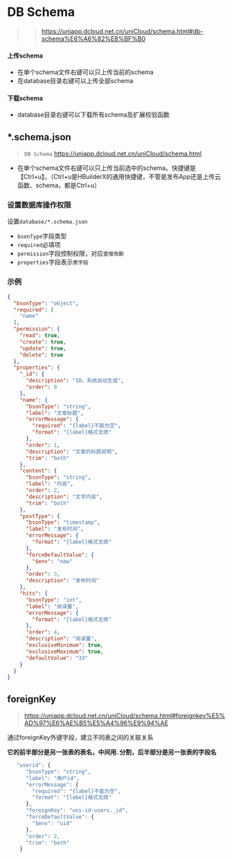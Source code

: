 # DB Schema

> > https://uniapp.dcloud.net.cn/uniCloud/schema.html#db-schema%E6%A6%82%E8%BF%B0

#### 上传schema

- 在单个schema文件右键可以只上传当前的schema
- 在database目录右键可以上传全部schema

#### 下载schema

- database目录右键可以下载所有schema及扩展校验函数

## *.schema.json

> `DB Schema` https://uniapp.dcloud.net.cn/uniCloud/schema.html

- 在单个schema文件右键可以只上传当前选中的schema。快捷键是【Ctrl+u】。（Ctrl+u是HBuilderX的通用快捷键，不管是发布App还是上传云函数、schema，都是Ctrl+u）

### 设置数据库操作权限

设置`database/*.schema.json`

- `bsonType`字段类型
- `required`必填项
- `permission`字段控制权限，对应`查增改删`
- `properties`字段表示`表字段`

### 示例

```json
{
  "bsonType": "object",
  "required": [
    "name"
  ],
  "permission": {
    "read": true,
    "create": true,
    "update": true,
    "delete": true
  },
  "properties": {
    "_id": {
      "description": "ID，系统自动生成",
      "order": 0
    },
    "name": {
      "bsonType": "string",
      "label": "文章标题",
      "errorMessage": {
        "required": "{label}不能为空",
        "format": "{label}格式无效"
      },
      "order": 1,
      "description": "文章的标题说明",
      "trim": "both"
    },
    "content": {
      "bsonType": "string",
      "label": "内容",
      "order": 2,
      "description": "文字内容",
      "trim": "both"
    },
    "postType": {
      "bsonType": "timestamp",
      "label": "发布时间",
      "errorMessage": {
        "format": "{label}格式无效"
      },
      "forceDefaultValue": {
        "$env": "now"
      },
      "order": 3,
      "description": "发布时间"
    },
    "hits": {
      "bsonType": "int",
      "label": "阅读量",
      "errorMessage": {
        "format": "{label}格式无效"
      },
      "order": 4,
      "description": "阅读量",
      "exclusiveMinimum": true,
      "exclusiveMaximum": true,
      "defaultValue": "33"
    }
  }
}
```

## foreignKey

> https://uniapp.dcloud.net.cn/uniCloud/schema.html#foreignkey%E5%AD%97%E6%AE%B5%E5%A4%96%E9%94%AE

通过foreignKey外键字段，建立不同表之间的关联关系

**它的前半部分是另一张表的表名，中间用`.`分割，后半部分是另一张表的字段名**

```js
   "userid": {
      "bsonType": "string",
      "label": "用户id",
      "errorMessage": {
        "required": "{label}不能为空",
        "format": "{label}格式无效"
      },
      "foreignKey": "uni-id-users._id",
      "forceDefaultValue": {
        "$env": "uid"
      },
      "order": 2,
      "trim": "both"
    }
```


